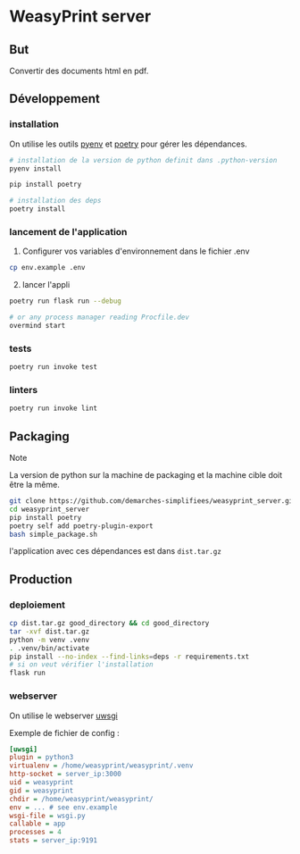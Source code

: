 # WeasyPrint server

## But

Convertir des documents html en pdf.

## Développement
### installation

On utilise les outils [pyenv](https://github.com/pyenv/pyenv) et [poetry](https://python-poetry.org) pour gérer les dépendances.

```bash
# installation de la version de python definit dans .python-version
pyenv install

pip install poetry

# installation des deps
poetry install
```

### lancement de l'application

1. Configurer vos variables d'environnement dans le fichier .env

```bash
cp env.example .env
```

2. lancer l'appli

```bash
poetry run flask run --debug

# or any process manager reading Procfile.dev
overmind start
```

### tests

```bash
poetry run invoke test
```

### linters

```bash
poetry run invoke lint
```

## Packaging

>[!NOTE]
> La version de python sur la machine de packaging et la machine cible doit être la même.

```bash
git clone https://github.com/demarches-simplifiees/weasyprint_server.git
cd weasyprint_server
pip install poetry
poetry self add poetry-plugin-export
bash simple_package.sh
```

l'application avec ces dépendances est dans `dist.tar.gz`

## Production

### deploiement

```bash
cp dist.tar.gz good_directory && cd good_directory
tar -xvf dist.tar.gz
python -m venv .venv
. .venv/bin/activate
pip install --no-index --find-links=deps -r requirements.txt
# si on veut vérifier l'installation
flask run
```

### webserver

On utilise le webserver [uwsgi](https://uwsgi-docs.readthedocs.io/en/latest/)

Exemple de fichier de config :

```INI
[uwsgi]
plugin = python3
virtualenv = /home/weasyprint/weasyprint/.venv
http-socket = server_ip:3000
uid = weasyprint
gid = weasyprint
chdir = /home/weasyprint/weasyprint/
env = ... # see env.example
wsgi-file = wsgi.py
callable = app
processes = 4
stats = server_ip:9191
```
